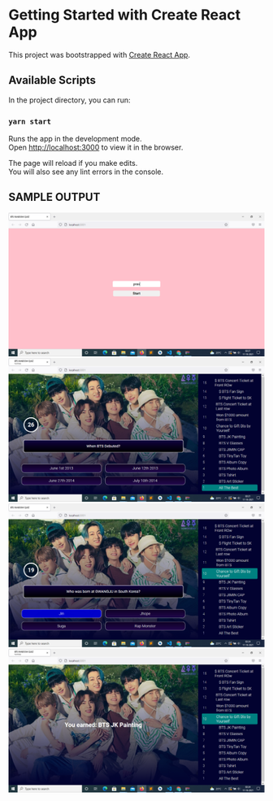 # Getting Started with Create React App

This project was bootstrapped with [Create React App](https://github.com/facebook/create-react-app).

## Available Scripts

In the project directory, you can run:

### `yarn start`

Runs the app in the development mode.\
Open [http://localhost:3000](http://localhost:3000) to view it in the browser.

The page will reload if you make edits.\
You will also see any lint errors in the console.

## SAMPLE OUTPUT
<img src="https://github.com/mpravalikashetty/FANDOM-QUIZ-REACT-APP/blob/main/src/AppSample/img1.png">
<img src="https://github.com/mpravalikashetty/FANDOM-QUIZ-REACT-APP/blob/main/src/AppSample/img2.png">
<img src="https://github.com/mpravalikashetty/FANDOM-QUIZ-REACT-APP/blob/main/src/AppSample/img3.png">
<img src="https://github.com/mpravalikashetty/FANDOM-QUIZ-REACT-APP/blob/main/src/AppSample/img4.png">
